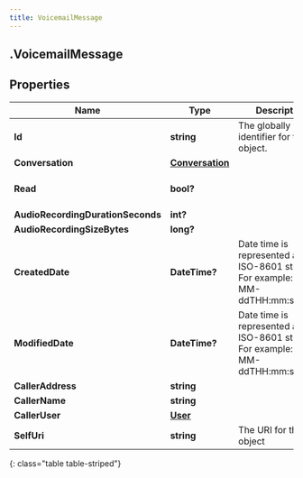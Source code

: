 ```yaml
---
title: VoicemailMessage
---
```

## .VoicemailMessage

## Properties

|Name | Type | Description | Notes|
|------------ | ------------- | ------------- | -------------|
| **Id** | **string** | The globally unique identifier for the object. | [optional] |
| **Conversation** | [**Conversation**](Conversation.html) |  | [optional] |
| **Read** | **bool?** |  | [optional] [default to false]|
| **AudioRecordingDurationSeconds** | **int?** |  | [optional] |
| **AudioRecordingSizeBytes** | **long?** |  | [optional] |
| **CreatedDate** | **DateTime?** | Date time is represented as an ISO-8601 string. For example: yyyy-MM-ddTHH:mm:ss.SSSZ | [optional] |
| **ModifiedDate** | **DateTime?** | Date time is represented as an ISO-8601 string. For example: yyyy-MM-ddTHH:mm:ss.SSSZ | [optional] |
| **CallerAddress** | **string** |  | [optional] |
| **CallerName** | **string** |  | [optional] |
| **CallerUser** | [**User**](User.html) |  | [optional] |
| **SelfUri** | **string** | The URI for this object | [optional] |
{: class="table table-striped"}


